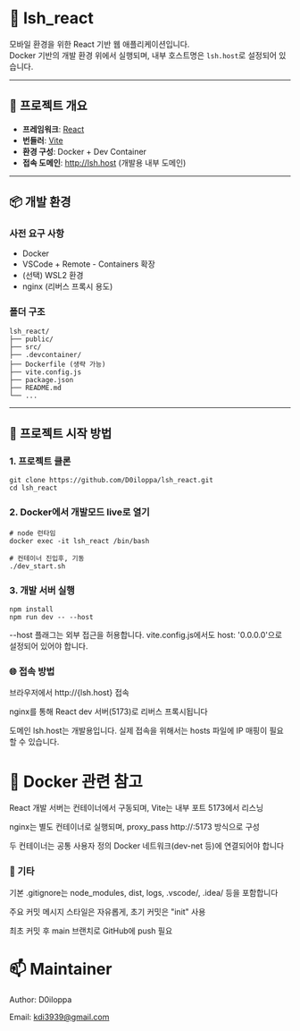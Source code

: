 # 📱 lsh_react

모바일 환경을 위한 React 기반 웹 애플리케이션입니다.  
Docker 기반의 개발 환경 위에서 실행되며, 내부 호스트명은 `lsh.host`로 설정되어 있습니다.

---

## 🧱 프로젝트 개요

- **프레임워크**: [React](https://react.dev/)
- **번들러**: [Vite](https://vitejs.dev/)
- **환경 구성**: Docker + Dev Container
- **접속 도메인**: http://lsh.host (개발용 내부 도메인)

---

## 📦 개발 환경

### 사전 요구 사항

- Docker
- VSCode + Remote - Containers 확장
- (선택) WSL2 환경
- nginx (리버스 프록시 용도)


### 폴더 구조
```
lsh_react/
├── public/
├── src/
├── .devcontainer/
├── Dockerfile (생략 가능)
├── vite.config.js
├── package.json
├── README.md
└── ...
```

---

## 🚀 프로젝트 시작 방법

### 1. 프로젝트 클론
```
git clone https://github.com/D0iloppa/lsh_react.git
cd lsh_react
```

### 2. Docker에서 개발모드 live로 열기
```
# node 런타임
docker exec -it lsh_react /bin/bash

# 컨테이너 진입후, 기동
./dev_start.sh

```

### 3. 개발 서버 실행
```
npm install
npm run dev -- --host
```
--host 플래그는 외부 접근을 허용합니다. vite.config.js에서도 host: '0.0.0.0'으로 설정되어 있어야 합니다.

### 🌐 접속 방법
브라우저에서 http://{lsh.host} 접속

nginx를 통해 React dev 서버(5173)로 리버스 프록시됩니다

도메인 lsh.host는 개발용입니다. 실제 접속을 위해서는 hosts 파일에 IP 매핑이 필요할 수 있습니다.

# 🐳 Docker 관련 참고
React 개발 서버는 컨테이너에서 구동되며, Vite는 내부 포트 5173에서 리스닝

nginx는 별도 컨테이너로 실행되며, proxy_pass http://<react-container>:5173 방식으로 구성

두 컨테이너는 공통 사용자 정의 Docker 네트워크(dev-net 등)에 연결되어야 합니다

### 📌 기타
기본 .gitignore는 node_modules, dist, logs, .vscode/, .idea/ 등을 포함합니다

주요 커밋 메시지 스타일은 자유롭게, 초기 커밋은 "init" 사용

최초 커밋 후 main 브랜치로 GitHub에 push 필요



# 📫 Maintainer
Author: D0iloppa

Email: kdi3939@gmail.com